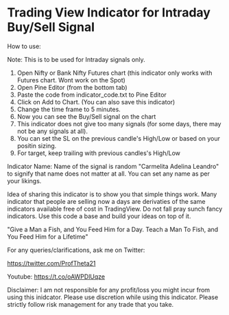 # Trading View Indicator for Intraday Buy/Sell Signal

How to use:

Note: This is to be used for Intraday signals only.

1. Open Nifty or Bank Nifty Futures chart (this indicator only works with Futures chart. Wont work on the Spot)
2. Open Pine Editor (from the bottom tab)
3. Paste the code from indicator_code.txt to Pine Editor
4. Click on Add to Chart. (You can also save this indicator)
5. Change the time frame to 5 minutes. 
6. Now you can see the Buy/Sell signal on the chart
7. This indicator does not give too many signals (for some days, there may not be any signals at all). 
8. You can set the SL on the previous candle's High/Low or based on your positin sizing.
9. For target, keep trailing with previous candles's High/Low

Indicator Name: 
Name of the signal is random "Carmelita Adelina Leandro" to signify that name does not matter at all. You can set any name as per your likings.  

Idea of sharing this indicator is to show you that simple things work. Many indicator that people are selling now a days are derivaties of the same indicators available free of cost in TradingView. Do not fall pray sunch fancy indicators. Use this code a base and build your ideas on top of it. 

"Give a Man a Fish, and You Feed Him for a Day. Teach a Man To Fish, and You Feed Him for a Lifetime"

For any queries/clarifications, ask me on Twitter:

https://twitter.com/ProfTheta21

Youtube:
https://t.co/oAWPDlUqze


Disclaimer:
I am not responsible for any profit/loss you might incur from using this inidcator. Please use discretion while using this indicator. Please strictly follow risk management for any trade that you take. 

